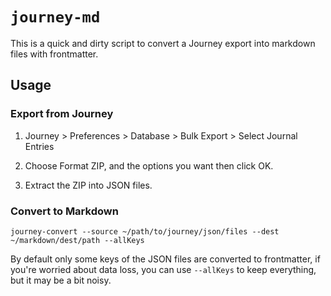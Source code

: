 # `journey-md`

This is a quick and dirty script to convert a Journey export into markdown files with frontmatter.

## Usage

### Export from Journey

1. Journey > Preferences > Database > Bulk Export > Select Journal Entries

2. Choose Format ZIP, and the options you want then click OK.

3. Extract the ZIP into JSON files.

### Convert to Markdown

```
journey-convert --source ~/path/to/journey/json/files --dest ~/markdown/dest/path --allKeys
```

By default only some keys of the JSON files are converted to frontmatter, if you're worried about data loss, you can use `--allKeys` to keep everything, but it may be a bit noisy.